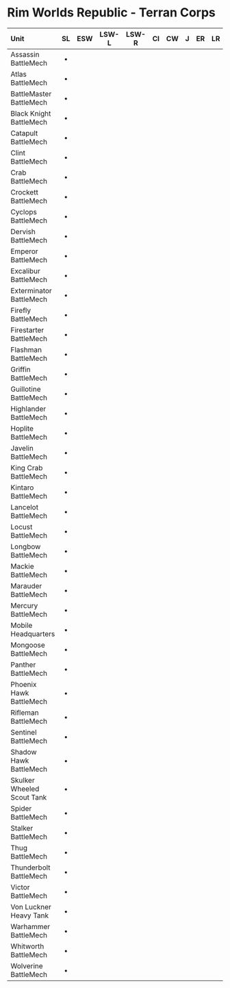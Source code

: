 # Rim Worlds Republic - Terran Corps

| Unit | SL | ESW | LSW-L | LSW-R | CI | CW | J | ER | LR | DA | iC |
| :--- | :---: | :---: | :---: | :---: | :---: | :---: | :---: | :---: | :---: | :---: | :---: |
| Assassin BattleMech | • |   |   |   |   |   |   |   |   |   |   |
| Atlas BattleMech | • |   |   |   |   |   |   |   |   |   |   |
| BattleMaster BattleMech | • |   |   |   |   |   |   |   |   |   |   |
| Black Knight BattleMech | • |   |   |   |   |   |   |   |   |   |   |
| Catapult BattleMech | • |   |   |   |   |   |   |   |   |   |   |
| Clint BattleMech | • |   |   |   |   |   |   |   |   |   |   |
| Crab BattleMech | • |   |   |   |   |   |   |   |   |   |   |
| Crockett BattleMech | • |   |   |   |   |   |   |   |   |   |   |
| Cyclops BattleMech | • |   |   |   |   |   |   |   |   |   |   |
| Dervish BattleMech | • |   |   |   |   |   |   |   |   |   |   |
| Emperor BattleMech | • |   |   |   |   |   |   |   |   |   |   |
| Excalibur BattleMech | • |   |   |   |   |   |   |   |   |   |   |
| Exterminator BattleMech | • |   |   |   |   |   |   |   |   |   |   |
| Firefly BattleMech | • |   |   |   |   |   |   |   |   |   |   |
| Firestarter BattleMech | • |   |   |   |   |   |   |   |   |   |   |
| Flashman BattleMech | • |   |   |   |   |   |   |   |   |   |   |
| Griffin BattleMech | • |   |   |   |   |   |   |   |   |   |   |
| Guillotine BattleMech | • |   |   |   |   |   |   |   |   |   |   |
| Highlander BattleMech | • |   |   |   |   |   |   |   |   |   |   |
| Hoplite BattleMech | • |   |   |   |   |   |   |   |   |   |   |
| Javelin BattleMech | • |   |   |   |   |   |   |   |   |   |   |
| King Crab BattleMech | • |   |   |   |   |   |   |   |   |   |   |
| Kintaro BattleMech | • |   |   |   |   |   |   |   |   |   |   |
| Lancelot BattleMech | • |   |   |   |   |   |   |   |   |   |   |
| Locust BattleMech | • |   |   |   |   |   |   |   |   |   |   |
| Longbow BattleMech | • |   |   |   |   |   |   |   |   |   |   |
| Mackie BattleMech | • |   |   |   |   |   |   |   |   |   |   |
| Marauder BattleMech | • |   |   |   |   |   |   |   |   |   |   |
| Mercury BattleMech | • |   |   |   |   |   |   |   |   |   |   |
| Mobile Headquarters | • |   |   |   |   |   |   |   |   |   |   |
| Mongoose BattleMech | • |   |   |   |   |   |   |   |   |   |   |
| Panther BattleMech | • |   |   |   |   |   |   |   |   |   |   |
| Phoenix Hawk BattleMech | • |   |   |   |   |   |   |   |   |   |   |
| Rifleman BattleMech | • |   |   |   |   |   |   |   |   |   |   |
| Sentinel BattleMech | • |   |   |   |   |   |   |   |   |   |   |
| Shadow Hawk BattleMech | • |   |   |   |   |   |   |   |   |   |   |
| Skulker Wheeled Scout Tank | • |   |   |   |   |   |   |   |   |   |   |
| Spider BattleMech | • |   |   |   |   |   |   |   |   |   |   |
| Stalker BattleMech | • |   |   |   |   |   |   |   |   |   |   |
| Thug BattleMech | • |   |   |   |   |   |   |   |   |   |   |
| Thunderbolt BattleMech | • |   |   |   |   |   |   |   |   |   |   |
| Victor BattleMech | • |   |   |   |   |   |   |   |   |   |   |
| Von Luckner Heavy Tank | • |   |   |   |   |   |   |   |   |   |   |
| Warhammer BattleMech | • |   |   |   |   |   |   |   |   |   |   |
| Whitworth BattleMech | • |   |   |   |   |   |   |   |   |   |   |
| Wolverine BattleMech | • |   |   |   |   |   |   |   |   |   |   |

